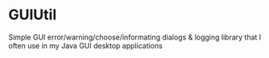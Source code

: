 # GUIUtil
Simple GUI error/warning/choose/informating dialogs &amp; logging library that I often use in my Java GUI desktop applications
